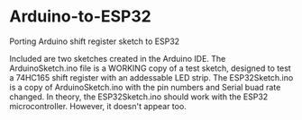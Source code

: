 # Arduino-to-ESP32
Porting Arduino shift register sketch to ESP32

Included are two sketches created in the Arduino IDE.
The ArduinoSketch.ino file is a WORKING copy of a test sketch, designed to test a 74HC165 shift register with an addessable LED strip.
The ESP32Sketch.ino is a copy of ArduinoSketch.ino with the pin numbers and Serial buad rate changed.
In theory, the ESP32Sketch.ino should work with the ESP32 microcontroller. However, it doesn't appear too.
